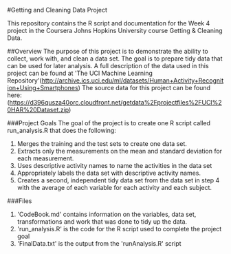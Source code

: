 #Getting and Cleaning Data Project

This repository contains the R script and documentation for the Week 4 project in the Coursera Johns Hopkins University course Getting & Cleaning Data.

##Overview
The purpose of this project is to demonstrate the ability to collect, work with, and clean a data set. The goal is to prepare tidy data that can be used for later analysis. A full description of the data used in this project can be found at 'The UCI Machine Learning Repository'(http://archive.ics.uci.edu/ml/datasets/Human+Activity+Recognition+Using+Smartphones)
The source data for this project can be found here: (https://d396qusza40orc.cloudfront.net/getdata%2Fprojectfiles%2FUCI%20HAR%20Dataset.zip)

###Project Goals 
The goal of the project is to create one R script called run_analysis.R that does the following:
1. Merges the training and the test sets to create one data set.
2. Extracts only the measurements on the mean and standard deviation for each measurement.
3. Uses descriptive activity names to name the activities in the data set
4. Appropriately labels the data set with descriptive activity names.
5. Creates a second, independent tidy data set from the data set in step 4 with the average of each variable for each activity and each subject.

###Files 
1. 'CodeBook.md' contains information on the variables, data set, transformations and work that was done to tidy up the data.
2. 'run_analysis.R' is the code for the R script used to complete the project goal
3. 'FinalData.txt' is the output from the 'runAnalysis.R' script
